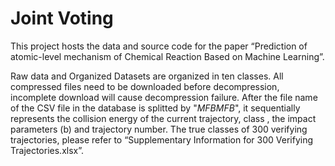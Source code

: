 # Joint Voting
This project hosts the data and source code for the paper “Prediction of atomic-level mechanism of Chemical Reaction Based on Machine Learning”.

Raw data and Organized Datasets are organized in ten classes.
All compressed files need to be downloaded before decompression, incomplete download will cause decompression failure.
After the file name of the CSV file in the database is splitted by "$MFBMFB$", it sequentially represents the collision energy of the current trajectory, class , the impact parameters (b) and trajectory number.
The true classes of 300 verifying trajectories, please refer to “Supplementary Information for 300 Verifying Trajectories.xlsx”.
